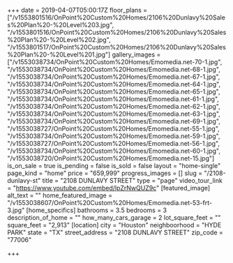 +++
date = 2019-04-07T05:00:17Z
floor_plans = ["/v1553801516/OnPoint%20Custom%20Homes/2106%20Dunlavy%20Sales%20Plan%20-%20Level%203.jpg", "/v1553801516/OnPoint%20Custom%20Homes/2106%20Dunlavy%20Sales%20Plan%20-%20Level%202.jpg", "/v1553801517/OnPoint%20Custom%20Homes/2106%20Dunlavy%20Sales%20Plan%20-%20Level%201.jpg"]
gallery_images = ["/v1553038734/OnPoint%20Custom%20Homes/Emomedia.net-70-1.jpg", "/v1553038734/OnPoint%20Custom%20Homes/Emomedia.net-68-1.jpg", "/v1553038734/OnPoint%20Custom%20Homes/Emomedia.net-67-1.jpg", "/v1553038734/OnPoint%20Custom%20Homes/Emomedia.net-64-1.jpg", "/v1553038734/OnPoint%20Custom%20Homes/Emomedia.net-65-1.jpg", "/v1553038734/OnPoint%20Custom%20Homes/Emomedia.net-61-1.jpg", "/v1553038734/OnPoint%20Custom%20Homes/Emomedia.net-62-1.jpg", "/v1553038734/OnPoint%20Custom%20Homes/Emomedia.net-63-1.jpg", "/v1553038734/OnPoint%20Custom%20Homes/Emomedia.net-69-1.jpg", "/v1553038727/OnPoint%20Custom%20Homes/Emomedia.net-55-1.jpg", "/v1553038734/OnPoint%20Custom%20Homes/Emomedia.net-59-1.jpg", "/v1553038727/OnPoint%20Custom%20Homes/Emomedia.net-56-1.jpg", "/v1553038734/OnPoint%20Custom%20Homes/Emomedia.net-60-1.jpg", "/v1553038720/OnPoint%20Custom%20Homes/Emomedia.net-15.jpg"]
is_on_sale = true
is_pending = false
is_sold = false
layout = "home-single"
page_kind = "home"
price = "659,999"
progress_images = []
slug = "/2108-dunlavy-st"
title = "2108 DUNLAVY STREET"
type = "page"
video_tour_link = "https://www.youtube.com/embed/lpZrNwQUZ9c"
[featured_image]
alt_text = ""
home_featured_image = "/v1553038607/OnPoint%20Custom%20Homes/Emomedia.net-53-frt-3.jpg"
[home_specifics]
bathrooms = 3.5
bedrooms = 3
description_of_home = ""
how_many_cars_garage = 2
lot_square_feet = ""
square_feet = "2,913"
[location]
city = "Houston"
neighboorhood = "HYDE PARK"
state = "TX"
street_address = "2108 DUNLAVY STREET"
zip_code = "77006"

+++
